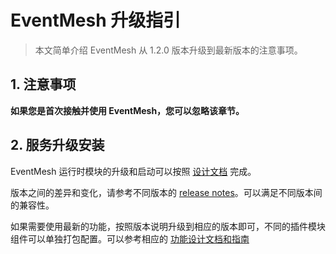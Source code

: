 # EventMesh 升级指引

> 本文简单介绍 EventMesh 从 1.2.0 版本升级到最新版本的注意事项。

## 1. 注意事项

**如果您是首次接触并使用 EventMesh，您可以忽略该章节。**

## 2. 服务升级安装

EventMesh 运行时模块的升级和启动可以按照 [设计文档](https://eventmesh.apache.org/docs/instruction/runtime) 完成。

版本之间的差异和变化，请参考不同版本的 [release notes](https://eventmesh.apache.org/events/release-notes)。可以满足不同版本间的兼容性。

如果需要使用最新的功能，按照版本说明升级到相应的版本即可，不同的插件模块组件可以单独打包配置。可以参考相应的 [功能设计文档和指南](https://eventmesh.apache.org/docs/design-document/)
